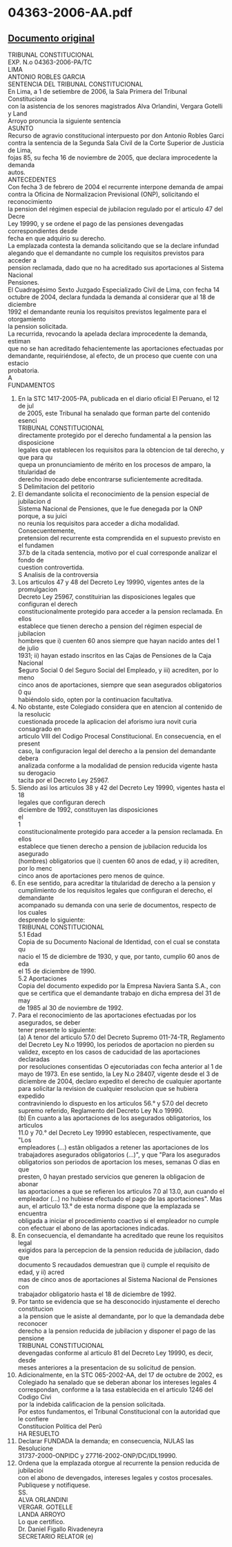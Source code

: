 
04363-2006-AA.pdf
=================
  
[Documento original](https://tc.gob.pe/jurisprudencia/2007/04363-2006-AA.pdf)  
---  
TRIBUNAL CONSTITUCIONAL  
EXP. N.o 04363-2006-PA/TC  
LIMA  
ANTONIO ROBLES GARCIA  
SENTENCIA DEL TRIBUNAL CONSTITUCIONAL  
En Lima, a 1 de setiembre de 2006, la Sala Primera del Tribunal Constituciona  
con la asistencia de los senores magistrados Alva Orlandini, Vergara Gotelli y Land  
Arroyo pronuncia la siguiente sentencia  
ASUNTO  
Recurso de agravio constitucional interpuesto por don Antonio Robles Garci  
contra la sentencia de la Segunda Sala Civil de la Corte Superior de Justicia de Lima,  
fojas 85, su fecha 16 de noviembre de 2005, que declara improcedente la demanda  
autos.  
ANTECEDENTES  
Con fecha 3 de febrero de 2004 el recurrente interpone demanda de ampai  
contra la Oficina de Normalizacion Previsional (ONP), solicitando el reconocimiento  
la pension del régimen especial de jubilacion regulado por el articulo 47 del Decre  
Ley 19990, y se ordene el pago de las pensiones devengadas correspondientes desde  
fecha en que adquirio su derecho.  
La emplazada contesta la demanda solicitando que se la declare infundad  
alegando que el demandante no cumple los requisitos previstos para acceder a  
pension reclamada, dado que no ha acreditado sus aportaciones al Sistema Nacional  
Pensiones.  
El Cuadragésimo Sexto Juzgado Especializado Civil de Lima, con fecha 14  
octubre de 2004, declara fundada la demanda al considerar que al 18 de diciembre  
1992 el demandante reunia los requisitos previstos legalmente para el otorgamiento  
la pension solicitada.  
La recurrida, revocando la apelada declara improcedente la demanda, estiman  
que no se han acreditado fehacientemente las aportaciones efectuadas por  
demandante, requiriéndose, al efecto, de un proceso que cuente con una estacio  
probatoria.  
A  
FUNDAMENTOS  
1. En la STC 1417-2005-PA, publicada en el diario oficial El Peruano, el 12 de jul  
de 2005, este Tribunal ha senalado que forman parte del contenido esenci  
TRIBUNAL CONSTITUCIONAL  
directamente protegido por el derecho fundamental a la pension las disposicione  
legales que establecen los requisitos para la obtencion de tal derecho, y que para qu  
quepa un pronunciamiento de mérito en los procesos de amparo, la titularidad de  
derecho invocado debe encontrarse suficientemente acreditada.  
S Delimitacion del petitorio  
2. El demandante solicita el reconocimiento de la pension especial de jubilacion d  
Sistema Nacional de Pensiones, que le fue denegada por la ONP porque, a su juici  
no reunia los requisitos para acceder a dicha modalidad. Consecuentemente,  
pretension del recurrente esta comprendida en el supuesto previsto en el fundamen  
37.b de la citada sentencia, motivo por el cual corresponde analizar el fondo de  
cuestion controvertida.  
S Analisis de la controversia  
3. Los articulos 47 y 48 del Decreto Ley 19990, vigentes antes de la promulgacion  
Decreto Ley 25967, constituirian las disposiciones legales que configuran el derech  
constitucionalmente protegido para acceder a la pension reclamada. En ellos  
establece que tienen derecho a pension del régimen especial de jubilacion  
hombres que i) cuenten 60 anos siempre que hayan nacido antes del 1 de julio  
1931; ii) hayan estado inscritos en las Cajas de Pensiones de la Caja Nacional  
$eguro Social 0 del Seguro Social del Empleado, y iii) acrediten, por lo meno  
cinco anos de aportaciones, siempre que sean asegurados obligatorios 0 qu  
habiéndolo sido, opten por la continuacion facultativa.  
4. No obstante, este Colegiado considera que en atencion al contenido de la resolucic  
cuestionada procede la aplicacion del aforismo iura novit curia consagrado en  
articulo VIII del Codigo Procesal Constitucional. En consecuencia, en el present  
caso, la configuracion legal del derecho a la pension del demandante debera  
analizada conforme a la modalidad de pension reducida vigente hasta su derogacio  
tacita por el Decreto Ley 25967.  
3. Siendo asi los articulos 38 y 42 del Decreto Ley 19990, vigentes hasta el 18  
legales que configuran derech  
diciembre de 1992, constituyen las disposiciones  
el  
1  
constitucionalmente protegido para acceder a la pension reclamada. En ellos  
establece que tienen derecho a pension de jubilacion reducida los asegurado  
(hombres) obligatorios que i) cuenten 60 anos de edad, y ii) acrediten, por lo menc  
cinco anos de aportaciones pero menos de quince.  
5. En ese sentido, para acreditar la titularidad de derecho a la pension y  
cumplimiento de los requisitos legales que configuran el derecho, el demandante  
acompanado su demanda con una serie de documentos, respecto de los cuales  
desprende lo siguiente:  
TRIBUNAL CONSTITUCIONAL  
5.1 Edad  
Copia de su Documento Nacional de Identidad, con el cual se constata qu  
nacio el 15 de diciembre de 1930, y que, por tanto, cumplio 60 anos de eda  
el 15 de diciembre de 1990.  
5.2 Aportaciones  
Copia del documento expedido por la Empresa Naviera Santa S.A., con  
que se certifica que el demandante trabajo en dicha empresa del 31 de may  
de 1985 al 30 de noviembre de 1992.  
6. Para el reconocimiento de las aportaciones efectuadas por los asegurados, se deber  
tener presente lo siguiente:  
(a) A tenor del articulo 57.0 del Decreto Supremo 011-74-TR, Reglamento  
del Decreto Ley N.o 19990, los periodos de aportacion no pierden su  
validez, excepto en los casos de caducidad de las aportaciones declaradas  
por resoluciones consentidas O ejecutoriadas con fecha anterior al 1 de  
mayo de 1973. En ese sentido, la Ley N.o 28407, vigente desde el 3 de  
diciembre de 2004, declaro expedito el derecho de cualquier aportante  
para solicitar la revision de cualquier resolucion que se hubiera expedido  
contraviniendo lo dispuesto en los articulos 56.° y 57.0 del decreto  
supremo referido, Reglamento del Decreto Ley N.o 19990.  
(b) En cuanto a las aportaciones de los asegurados obligatorios, los articulos  
11.0 y 70.° del Decreto Ley 19990 establecen, respectivamente, que "Los  
empleadores (...) estân obligados a retener las aportaciones de los  
trabajadores asegurados obligatorios (...)", y que "Para los asegurados  
obligatorios son periodos de aportacion los meses, semanas O dias en que  
presten, 0 hayan prestado servicios que generen la obligacion de abonar  
las aportaciones a que se refieren los articulos 7.0 al 13.0, aun cuando el  
empleador (...) no hubiese efectuado el pago de las aportaciones". Mas  
aun, el articulo 13.° de esta norma dispone que la emplazada se encuentra  
obligada a iniciar el procedimiento coactivo si el empleador no cumple  
con efectuar el abono de las aportaciones indicadas.  
7. En consecuencia, el demandante ha acreditado que reune los requisitos legal  
exigidos para la percepcion de la pension reducida de jubilacion, dado que  
documento S recaudados demuestran que i) cumple el requisito de edad, y ii) acred  
mas de cinco anos de aportaciones al Sistema Nacional de Pensiones con  
trabajador obligatorio hasta el 18 de diciembre de 1992.  
8. Por tanto se evidencia que se ha desconocido injustamente el derecho constitucion  
a la pension que le asiste al demandante, por lo que la demandada debe reconocer  
derecho a la pension reducida de jubilacion y disponer el pago de las pensione  
TRIBUNAL CONSTITUCIONAL  
devengadas conforme al articulo 81 del Decreto Ley 19990, es decir, desde  
meses anteriores a la presentacion de su solicitud de pension.  
9. Adicionalmente, en la STC 065-2002-AA, del 17 de octubre de 2002, es  
Colegiado ha senalado que se deberan abonar los intereses legales 4  
correspondan, conforme a la tasa establecida en el articulo 1246 del Codigo Civi  
por la indebida calificacion de la pension solicitada.  
Por estos fundamentos, el Tribunal Constitucional con la autoridad que le confiere  
Constitucion Politica del Perû  
HA RESUELTO  
1. Declarar FUNDADA la demanda; en consecuencia, NULAS las Resolucione  
31737-2000-ONPIDC y 27716-2002-ONP/DC/IDL19990.  
2. Ordena que la emplazada otorgue al recurrente la pension reducida de jubilacioi  
con el abono de devengados, intereses legales y costos procesales.  
Publiquese y notifiquese.  
SS.  
ALVA ORLANDINI  
VERGAR. GOTELLE  
LANDA ARROYO  
Lo que certifico.  
Dr. Daniel Figallo Rivadeneyra  
SECRETARIO RELATOR (e)